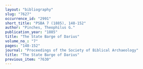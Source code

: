 ```yaml
---
layout: "bibliography"
slug: "7627"
occurrence_id: "2991"
short_title: "PSBA 7 (1885), 148-152"
author: "Pinches, Theophilus G."
publication_year: "1885"
title: "The State Barge of Darius"
volume_no_: "7"
pages: "148-152"
journal: "Proceedings of the Society of Biblical Archaeology"
title: "The State Barge of Darius"
previous_item: "7630"
---
```

